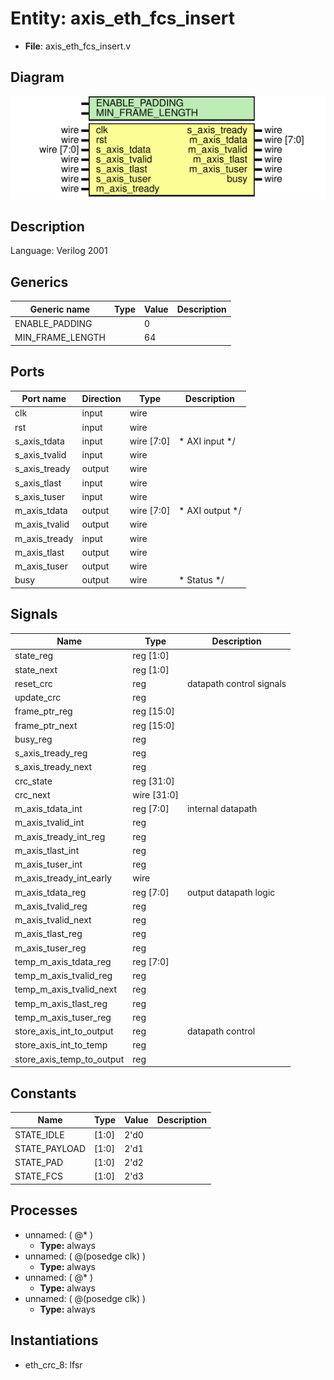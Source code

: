 # Entity: axis_eth_fcs_insert

- **File**: axis_eth_fcs_insert.v
## Diagram

![Diagram](axis_eth_fcs_insert.svg "Diagram")
## Description


 Language: Verilog 2001


## Generics

| Generic name     | Type | Value | Description |
| ---------------- | ---- | ----- | ----------- |
| ENABLE_PADDING   |      | 0     |             |
| MIN_FRAME_LENGTH |      | 64    |             |
## Ports

| Port name     | Direction | Type       | Description                |
| ------------- | --------- | ---------- | -------------------------- |
| clk           | input     | wire       |                            |
| rst           | input     | wire       |                            |
| s_axis_tdata  | input     | wire [7:0] |      * AXI input      */   |
| s_axis_tvalid | input     | wire       |                            |
| s_axis_tready | output    | wire       |                            |
| s_axis_tlast  | input     | wire       |                            |
| s_axis_tuser  | input     | wire       |                            |
| m_axis_tdata  | output    | wire [7:0] |      * AXI output      */  |
| m_axis_tvalid | output    | wire       |                            |
| m_axis_tready | input     | wire       |                            |
| m_axis_tlast  | output    | wire       |                            |
| m_axis_tuser  | output    | wire       |                            |
| busy          | output    | wire       |      * Status      */      |
## Signals

| Name                      | Type        | Description                |
| ------------------------- | ----------- | -------------------------- |
| state_reg                 | reg [1:0]   |                            |
| state_next                | reg [1:0]   |                            |
| reset_crc                 | reg         |  datapath control signals  |
| update_crc                | reg         |                            |
| frame_ptr_reg             | reg [15:0]  |                            |
| frame_ptr_next            | reg [15:0]  |                            |
| busy_reg                  | reg         |                            |
| s_axis_tready_reg         | reg         |                            |
| s_axis_tready_next        | reg         |                            |
| crc_state                 | reg [31:0]  |                            |
| crc_next                  | wire [31:0] |                            |
| m_axis_tdata_int          | reg [7:0]   |  internal datapath         |
| m_axis_tvalid_int         | reg         |                            |
| m_axis_tready_int_reg     | reg         |                            |
| m_axis_tlast_int          | reg         |                            |
| m_axis_tuser_int          | reg         |                            |
| m_axis_tready_int_early   | wire        |                            |
| m_axis_tdata_reg          | reg [7:0]   |  output datapath logic     |
| m_axis_tvalid_reg         | reg         |                            |
| m_axis_tvalid_next        | reg         |                            |
| m_axis_tlast_reg          | reg         |                            |
| m_axis_tuser_reg          | reg         |                            |
| temp_m_axis_tdata_reg     | reg [7:0]   |                            |
| temp_m_axis_tvalid_reg    | reg         |                            |
| temp_m_axis_tvalid_next   | reg         |                            |
| temp_m_axis_tlast_reg     | reg         |                            |
| temp_m_axis_tuser_reg     | reg         |                            |
| store_axis_int_to_output  | reg         |  datapath control          |
| store_axis_int_to_temp    | reg         |                            |
| store_axis_temp_to_output | reg         |                            |
## Constants

| Name          | Type  | Value | Description |
| ------------- | ----- | ----- | ----------- |
| STATE_IDLE    | [1:0] | 2'd0  |             |
| STATE_PAYLOAD | [1:0] | 2'd1  |             |
| STATE_PAD     | [1:0] | 2'd2  |             |
| STATE_FCS     | [1:0] | 2'd3  |             |
## Processes
- unnamed: ( @* )
  - **Type:** always
- unnamed: ( @(posedge clk) )
  - **Type:** always
- unnamed: ( @* )
  - **Type:** always
- unnamed: ( @(posedge clk) )
  - **Type:** always
## Instantiations

- eth_crc_8: lfsr
